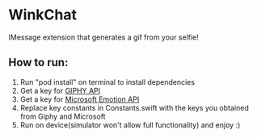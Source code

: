 # WinkChat #

IMessage extension that generates a gif from your selfie!

## How to run:

1. Run "pod install" on terminal to install dependencies
2. Get a key for [GIPHY API](https://developers.giphy.com/)
3. Get a key for [Microsoft Emotion API](https://azure.microsoft.com/en-us/services/cognitive-services/emotion/)
4. Replace key constants in Constants.swift with the keys you obtained from Giphy and Microsoft
5. Run on device(simulator won't allow full functionality) and enjoy :)
